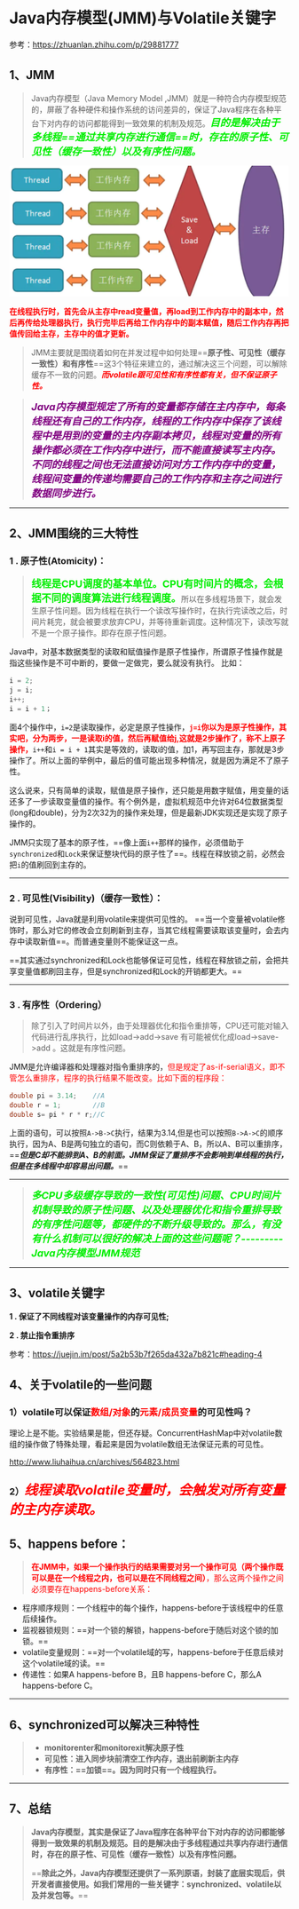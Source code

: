 # Java内存模型(JMM)与Volatile关键字

参考：https://zhuanlan.zhihu.com/p/29881777

## 1、JMM

> Java内存模型（Java Memory Model ,JMM）就是一种符合内存模型规范的，屏蔽了各种硬件和操作系统的访问差异的，保证了Java程序在各种平台下对内存的访问都能得到一致效果的机制及规范。<font color='gree' size=4>***目的是解决由于多线程==通过共享内存进行通信==时，存在的原子性、可见性（缓存一致性）以及有序性问题。***</font>
>



![image-20200105170656465](../PicSource/image-20200105170656465.png)

**<font color='red'>在线程执行时，首先会从主存中read变量值，再load到工作内存中的副本中，然后再传给处理器执行，执行完毕后再给工作内存中的副本赋值，随后工作内存再把值传回给主存，主存中的值才更新。</font>**



> JMM主要就是围绕着如何在并发过程中如何处理==**原子性、可见性（缓存一致性）和有序性**==这3个特征来建立的，通过解决这三个问题，可以解除缓存不一致的问题。***<font color='red'>而volatile跟可见性和有序性都有关，但不保证原子性。</font>***

> <font color='purple' size=4>***Java内存模型规定了所有的变量都存储在主内存中，每条线程还有自己的工作内存，线程的工作内存中保存了该线程中是用到的变量的主内存副本拷贝，线程对变量的所有操作都必须在工作内存中进行，而不能直接读写主内存。不同的线程之间也无法直接访问对方工作内存中的变量，线程间变量的传递均需要自己的工作内存和主存之间进行数据同步进行。***</font>

------



## 2、JMM围绕的三大特性

### **1 . 原子性(Atomicity)：**

> <font color='gree' size=4>**线程是CPU调度的基本单位。CPU有时间片的概念，会根据不同的调度算法进行线程调度。**</font>所以在多线程场景下，就会发生原子性问题。因为线程在执行一个读改写操作时，在执行完读改之后，时间片耗完，就会被要求放弃CPU，并等待重新调度。这种情况下，读改写就不是一个原子操作。即存在原子性问题。

Java中，对基本数据类型的读取和赋值操作是原子性操作，所谓原子性操作就是指这些操作是不可中断的，要做一定做完，要么就没有执行。 比如：

```java
i = 2;
j = i;
i++;
i = i + 1；
```

面4个操作中，`i=2`是读取操作，必定是原子性操作，**<font color='red'>`j=i`你以为是原子性操作，其实吧，分为两步，一是读取i的值，然后再赋值给j,这就是2步操作了，称不上原子操作，</font>**`i++`和`i = i + 1`其实是等效的，读取i的值，加1，再写回主存，那就是3步操作了。所以上面的举例中，最后的值可能出现多种情况，就是因为满足不了原子性。

这么说来，只有简单的读取，赋值是原子操作，还只能是用数字赋值，用变量的话还多了一步读取变量值的操作。有个例外是，虚拟机规范中允许对64位数据类型(long和double)，分为2次32为的操作来处理，但是最新JDK实现还是实现了原子操作的。

JMM只实现了基本的原子性，==像上面`i++`那样的操作，必须借助于`synchronized`和`Lock`来保证整块代码的原子性了==。线程在释放锁之前，必然会把`i`的值刷回到主存的。

------



### **2 . 可见性(Visibility)（缓存一致性）：**

说到可见性，Java就是利用volatile来提供可见性的。 ==当一个变量被volatile修饰时，那么对它的修改会立刻刷新到主存，当其它线程需要读取该变量时，会去内存中读取新值==。而普通变量则不能保证这一点。

==其实通过synchronized和Lock也能够保证可见性，线程在释放锁之前，会把共享变量值都刷回主存，但是synchronized和Lock的开销都更大。==

------



### **3 . 有序性（Ordering）**

> 除了引入了时间片以外，由于处理器优化和指令重排等，CPU还可能对输入代码进行乱序执行，比如load->add->save 有可能被优化成load->save->add 。这就是有序性问题。

JMM是允许编译器和处理器对指令重排序的，<font color='red'>但是规定了as-if-serial语义，即不管怎么重排序，程序的执行结果不能改变。比如下面的程序段：</font>

```java
double pi = 3.14;    //A
double r = 1;        //B
double s= pi * r * r;//C
```

上面的语句，可以按照`A->B->C`执行，结果为3.14,但是也可以按照`B->A->C`的顺序执行，因为A、B是两句独立的语句，而C则依赖于A、B，所以A、B可以重排序，==***但是C却不能排到A、B的前面。JMM保证了重排序不会影响到单线程的执行，但是在多线程中却容易出问题。***==

------

> <font color='gree' size=4>***多CPU多级缓存导致的一致性(可见性)问题、CPU时间片机制导致的原子性问题、以及处理器优化和指令重排导致的有序性问题等，都硬件的不断升级导致的。那么，有没有什么机制可以很好的解决上面的这些问题呢？---------Java内存模型JMM规范***</font>

------



## 3、volatile关键字

**1 . 保证了不同线程对该变量操作的内存可见性;**

**2 . 禁止指令重排序**



参考：https://juejin.im/post/5a2b53b7f265da432a7b821c#heading-4



## 4、关于volatile的一些问题

### 1）volatile可以保证<font color='red'>数组/对象</font>的<font color='red'>元素/成员变量</font>的可见性吗？

理论上是不能。实验结果是能，但还存疑。ConcurrentHashMap中对volatile数组的操作做了特殊处理，看起来是因为volatile数组无法保证元素的可见性。

http://www.liuhaihua.cn/archives/564823.html

### 2）<font color='red' size=5>***线程读取volatile变量时，会触发对所有变量的主内存读取。***</font>



## 5、**happens before：**

> <font color='red'>**在JMM中，如果一个操作执行的结果需要对另一个操作可见（两个操作既可以是在一个线程之内，也可以是在不同线程之间）**，那么这两个操作之间必须要存在happens-before关系：</font>

- 程序顺序规则：一个线程中的每个操作，happens-before于该线程中的任意后续操作。
- 监视器锁规则：==对一个锁的解锁，happens-before于随后对这个锁的加锁。==
- volatile变量规则：==对一个volatile域的写，happens-before于任意后续对这个volatile域的读。==
- 传递性：如果A happens-before B，且B happens-before C，那么A happens-before C。

------

## 6、synchronized可以解决三种特性

> - **monitorenter和monitorexit解决原子性**
> - **可见性：进入同步块前清空工作内存，退出前刷新主内存**
> - **有序性：==加锁==。因为同时只有一个线程执行。**

------

## 7、总结

> **Java内存模型，其实是保证了Java程序在各种平台下对内存的访问都能够得到一致效果的机制及规范。目的是解决由于多线程通过共享内存进行通信时，存在的原子性、可见性（缓存一致性）以及有序性问题。**
>
> ==**除此之外，Java内存模型还提供了一系列原语，封装了底层实现后，供开发者直接使用。如我们常用的一些关键字：synchronized、volatile以及并发包等。**==

